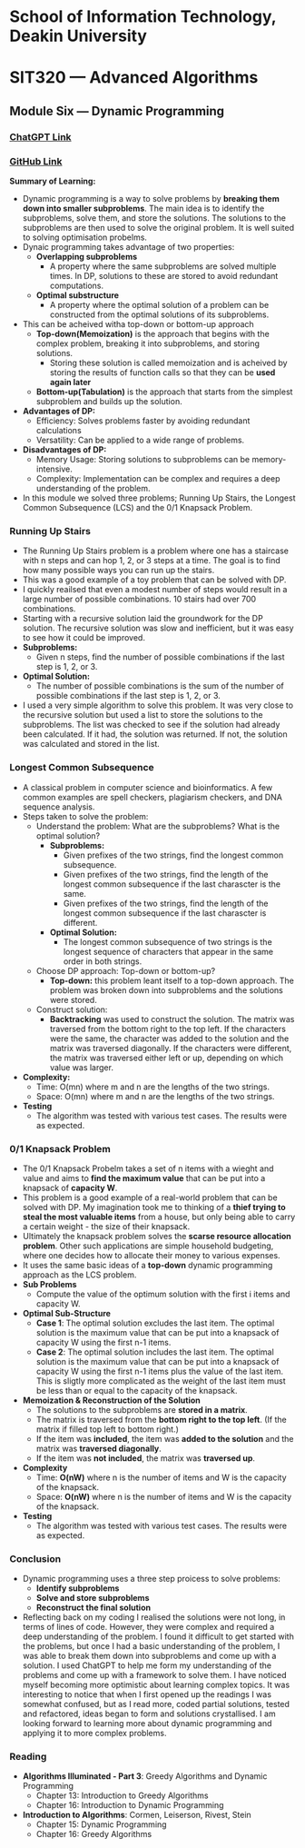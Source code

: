# School of Information Technology, Deakin University
# SIT320 — Advanced Algorithms
## Module Six — Dynamic Programming
### [ChatGPT Link](https://chat.openai.com/share/c902a4fb-96ce-446d-9529-dfa1a652ca16)
### [GitHub Link](https://github.com/bennyp85/sit320-advanced-algorithms/tree/master/module%207)

**Summary of Learning:**
- Dynamic programming is a way to solve problems by **breaking them down into smaller subproblems**. The main idea is to identify the subproblems, solve them, and store the solutions. The solutions to the subproblems are then used to solve the original problem. It is well suited to solving optimisation probelms.
- Dynaic programming takes advantage of two properties:
    - **Overlapping subproblems**
        - A property where the same subproblems are solved multiple times. In DP, solutions to these are stored to avoid redundant computations. 
    - **Optimal substructure**
        - A property where the optimal solution of a problem can be constructed from the optimal solutions of its subproblems.
- This can be acheived witha top-down or bottom-up approach
    - **Top-down(Memoization)** is the approach that begins with the complex problem, breaking it into subproblems, and storing solutions.
        - Storing these solution is called memoization and is acheived by storing the results of function calls so that they can be **used again later**
    - **Bottom-up(Tabulation)** is the approach that starts from the simplest subproblem and builds up the solution.
- **Advantages of DP:**
  - Efficiency: Solves problems faster by avoiding redundant calculations
  - Versatility: Can be applied to a wide range of problems.
- **Disadvantages of DP:**
  - Memory Usage: Storing solutions to subproblems can be memory-intensive.
  - Complexity: Implementation can be complex and requires a deep understanding of the problem.
- In this module we solved three problems; Running Up Stairs, the Longest Common Subsequence (LCS) and the 0/1 Knapsack Problem.

### Running Up Stairs
- The Running Up Stairs problem is a problem where one has a staircase with n steps and can hop 1, 2, or 3 steps at a time. The goal is to find how many possible ways you can run up the stairs.
- This was a good example of a toy problem that can be solved with DP.
- I quickly reailsed that even a modest number of steps would result in a large number of possible combinations. 10 stairs had over 700 combinations.
- Starting with a recursive solution laid the groundwork for the DP solution. The recursive solution was slow and inefficient, but it was easy to see how it could be improved.
- **Subproblems:**
    - Given n steps, find the number of possible combinations if the last step is 1, 2, or 3.
- **Optimal Solution:**
    - The number of possible combinations is the sum of the number of possible combinations if the last step is 1, 2, or 3.
- I used a very simple algorithm to solve this problem. It was very close to the recursive solution but used a list to store the solutions to the subproblems. The list was checked to see if the solution had already been calculated. If it had, the solution was returned. If not, the solution was calculated and stored in the list.

### Longest Common Subsequence
- A classical problem in computer science and bioinformatics. A few common examples are spell checkers, plagiarism checkers, and DNA sequence analysis.
- Steps taken to solve the problem:
    - Understand the problem: What are the subproblems? What is the optimal solution?
        - **Subproblems:** 
            - Given prefixes of the two strings, find the longest common subsequence.
            - Given prefixes of the two strings, find the length of the longest common subsequence if the last charascter is the same.
            - Given prefixes of the two strings, find the length of the longest common subsequence if the last charascter is different.
        - **Optimal Solution:**
            - The longest common subsequence of two strings is the longest sequence of characters that appear in the same order in both strings.
    - Choose DP approach: Top-down or bottom-up?
        - **Top-down:** this problem leant itself to a top-down approach. The problem was broken down into subproblems and the solutions were stored.
    - Construct solution:
        - **Backtracking** was used to construct the solution. The matrix was traversed from the bottom right to the top left. If the characters were the same, the character was added to the solution and the matrix was traversed diagonally. If the characters were different, the matrix was traversed either left or up, depending on which value was larger.
- **Complexity:**
    - Time: O(mn) where m and n are the lengths of the two strings.
    - Space: O(mn) where m and n are the lengths of the two strings.
- **Testing**
    - The algorithm was tested with various test cases. The results were as expected.

### 0/1 Knapsack Problem
- The 0/1 Knapsack Probelm takes a set of n items with a wieght and value and aims to **find the maximum value** that can be put into a knapsack of **capacity W**.
- This problem is a good example of a real-world problem that can be solved with DP. My imagination took me to thinking of a **thief trying to steal the most valuable items** from a house, but only being able to carry a certain weight - the size of their knapsack.
- Ultimately the knapsack problem solves the **scarse resource allocation problem**. Other such applications are simple household budgeting, where one decides how to allocate their money to various expenses.
- It uses the same basic ideas of a **top-down** dynamic programming approach as the LCS problem.
- **Sub Problems**
    - Compute the value of the optimum solution with the first i items and capacity W.
- **Optimal Sub-Structure**
    -  **Case 1**: The optimal solution excludes the last item. The optimal solution is the maximum value that can be put into a knapsack of capacity W using the first n-1 items.
    - **Case 2**: The optimal solution includes the last item. The optimal solution is the maximum value that can be put into a knapsack of capacity W using the first n-1 items plus the value of the last item. This is sligtly more complicated as the weight of the last item must be less than or equal to the capacity of the knapsack.
- **Memoization & Reconstruction of the Solution**
    - The solutions to the subproblems are **stored in a matrix**.
    - The matrix is traversed from the **bottom right to the top left**. (If the matrix if filled top left to bottom right.)
    - If the item was **included**, the item was **added to the solution** and the matrix was **traversed diagonally**.
    - If the item was **not included**, the matrix was **traversed up**.
- **Complexity**
    - Time: **O(nW)** where n is the number of items and W is the capacity of the knapsack.
    - Space: **O(nW)** where n is the number of items and W is the capacity of the knapsack.
- **Testing**
    - The algorithm was tested with various test cases. The results were as expected.

### Conclusion
- Dynamic programming uses a three step proicess to solve problems:
    - **Identify subproblems**
    - **Solve and store subproblems**
    - **Reconstruct the final solution**
- Reflecting back on my coding I realised the solutions were not long, in terms of lines of code. However, they were complex and required a deep understanding of the problem. I found it difficult to get started with the problems, but once I had a basic understanding of the problem, I was able to break them down into subproblems and come up with a solution. I used ChatGPT to help me form my understanding of the problems and come up with a framework to solve them. I have noticed myself becoming more optimistic about learning complex topics. It was interesting to notice that when I first opened up the readings I was somewhat confused, but as I read more, coded partial solutions, tested and refactored, ideas began to form and solutions crystallised. I am looking forward to learning more about dynamic programming and applying it to more complex problems.

### Reading
- **Algorithms Illuminated - Part 3**: Greedy Algorithms and Dynamic Programming
    - Chapter 13: Introduction to Greedy Algorithms
    - Chapter 16: Introduction to Dynamic Programming
- **Introduction to Algorithms**: Cormen, Leiserson, Rivest, Stein 
    - Chapter 15: Dynamic Programming
    - Chapter 16: Greedy Algorithms


    
    